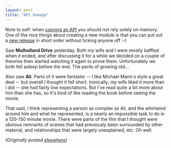 ```yaml
---
layout: post
title: "API homage"
---
```




<p>Note to self: when <a href="http://java.sun.com/j2se/1.3/docs/api/java/util/Observable.html">copying an API</a> you should not rely solely on memory. One of the nice things about creating a new module is that you can put out a <a href="http://search.cpan.org/search?dist=Class-Observable-0.02">new release</a> in short order without ticking anyone off :-)</p>

<p>Saw <b>Mulholland Drive</b> yesterday. Both my wife and I were mostly baffled when it ended, and after discussing it for a while we decided on a couple of theories then started watching it again to prove them. Unfortunately we both fell asleep before the end. The perils of growing old...</p>

<p>Also saw <b>Ali</b>. Parts of it were fantastic -- I like Michael Mann's style a great deal -- but overall I thought it fell short. Ironically, my wife liked it more than I did -- she had fairly low expectations. But I've read quite a bit more about him than she has, so it's kind of like reading the book before seeing the movie.</p>

<p>That said, I think representing a person as complex as Ali, and the whirlwind around him and what he represented, is a nearly an impossible task to do in a 120-150 minute movie. There were parts of the film that I thought were obvious remnants of scenes that had previously been surrounded by other material, and relationships that were largely unexplained, etc. Oh well.</p>


<p><em>(Originally posted <a href="http://use.perl.org/~lachoy/journal/5247">elsewhere</a>)</em></p>



